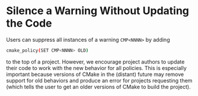 # Silence a Warning Without Updating the Code
Users can suppress all instances of a warning `CMP<NNNN>` by adding
```sh
cmake_policy(SET CMP<NNNN> OLD)
```

to the top of a project. However, we encourage project authors to update their code to work with the new behavior for all policies. This is especially important because versions of CMake in the (distant) future may remove support for old behaviors and produce an error for projects requesting them (which tells the user to get an older versions of CMake to build the project).
